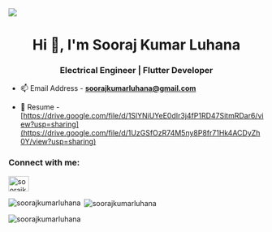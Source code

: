 
<img src="https://i2.wp.com/allhtaccess.info/wp-content/uploads/2018/03/programming.gif?fit=1281%2C716&ssl=1.gif"/>
<h1 align="center">Hi 👋, I'm Sooraj Kumar Luhana</h1>
<h3 align="center">Electrical Engineer | Flutter Developer</h3>


- 📫 Email Address - **soorajkumarluhana@gmail.com**

- 📄 Resume - [https://drive.google.com/file/d/1SlYNiUYeE0dIr3j4fP1RD47SitmRDar6/view?usp=sharing](https://drive.google.com/file/d/1UzGSfOzR74M5ny8P8fr71Hk4ACDyZh0Y/view?usp=sharing)


<h3 align="left">Connect with me:</h3>
<p align="left">
<a href="https://linkedin.com/in/soorajkumarluhana" target="blank"><img align="center" src="https://raw.githubusercontent.com/rahuldkjain/github-profile-readme-generator/master/src/images/icons/Social/linked-in-alt.svg" alt="soorajkumarluhana" height="30" width="40" /></a>
</p>


<p><img align="left" src="https://github-readme-stats.vercel.app/api/top-langs?username=soorajkumarluhana&show_icons=true&locale=en&layout=compact" alt="soorajkumarluhana" /></p>

<p>&nbsp;<img align="center" src="https://github-readme-stats.vercel.app/api?username=soorajkumarluhana&show_icons=true&locale=en" alt="soorajkumarluhana" /></p>

<p><img align="center" src="https://github-readme-streak-stats.herokuapp.com/?user=soorajkumarluhana&" alt="soorajkumarluhana" /></p>
